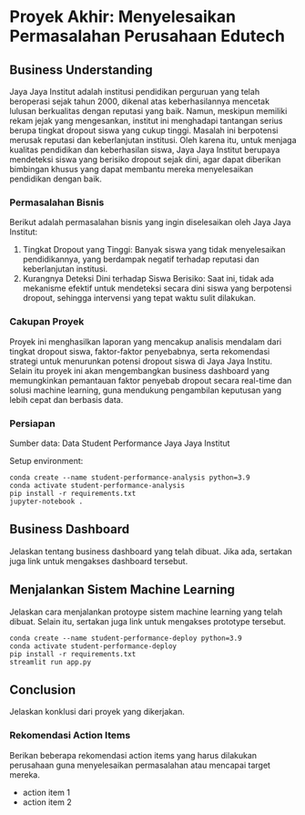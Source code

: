 # Proyek Akhir: Menyelesaikan Permasalahan Perusahaan Edutech

## Business Understanding
Jaya Jaya Institut adalah institusi pendidikan perguruan yang telah beroperasi sejak tahun 2000, dikenal atas keberhasilannya mencetak lulusan berkualitas dengan reputasi yang baik. Namun, meskipun memiliki rekam jejak yang mengesankan, institut ini menghadapi tantangan serius berupa tingkat dropout siswa yang cukup tinggi. Masalah ini berpotensi merusak reputasi dan keberlanjutan institusi. Oleh karena itu, untuk menjaga kualitas pendidikan dan keberhasilan siswa, Jaya Jaya Institut berupaya mendeteksi siswa yang berisiko dropout sejak dini, agar dapat diberikan bimbingan khusus yang dapat membantu mereka menyelesaikan pendidikan dengan baik.

### Permasalahan Bisnis
Berikut adalah permasalahan bisnis yang ingin diselesaikan oleh Jaya Jaya Institut:
1. Tingkat Dropout yang Tinggi: Banyak siswa yang tidak menyelesaikan pendidikannya, yang berdampak negatif terhadap reputasi dan keberlanjutan institusi.
2. Kurangnya Deteksi Dini terhadap Siswa Berisiko: Saat ini, tidak ada mekanisme efektif untuk mendeteksi secara dini siswa yang berpotensi dropout, sehingga intervensi yang tepat waktu sulit dilakukan.

### Cakupan Proyek
Proyek ini menghasilkan laporan yang mencakup analisis mendalam dari tingkat dropout siswa, faktor-faktor penyebabnya, serta rekomendasi strategi untuk menurunkan potensi dropout siswa di Jaya Jaya Institu. Selain itu proyek ini akan mengembangkan business dashboard yang memungkinkan pemantauan faktor penyebab dropout secara real-time dan solusi machine learning, guna mendukung pengambilan keputusan yang lebih cepat dan berbasis data.

### Persiapan

Sumber data: Data Student Performance Jaya Jaya Institut

Setup environment:
```
conda create --name student-performance-analysis python=3.9
conda activate student-performance-analysis
pip install -r requirements.txt
jupyter-notebook .
```

## Business Dashboard
Jelaskan tentang business dashboard yang telah dibuat. Jika ada, sertakan juga link untuk mengakses dashboard tersebut.

## Menjalankan Sistem Machine Learning
Jelaskan cara menjalankan protoype sistem machine learning yang telah dibuat. Selain itu, sertakan juga link untuk mengakses prototype tersebut.

```
conda create --name student-performance-deploy python=3.9
conda activate student-performance-deploy
pip install -r requirements.txt
streamlit run app.py
```

## Conclusion
Jelaskan konklusi dari proyek yang dikerjakan.

### Rekomendasi Action Items
Berikan beberapa rekomendasi action items yang harus dilakukan perusahaan guna menyelesaikan permasalahan atau mencapai target mereka.
- action item 1
- action item 2
